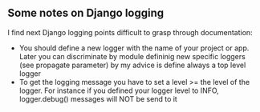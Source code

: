 Some notes on Django logging
----------------------------

I find next Django logging points difficult to grasp through documentation: 

* You should define a new logger with the name of your project or app. Later you can discriminate by module defininig new specific loggers (see propagate parameter) by my advice is define always a top level logger
* To get the logging message you have to set a level >= the level of the logger. For instance if you defined your logger level to INFO, logger.debug() messages will NOT be send to it
